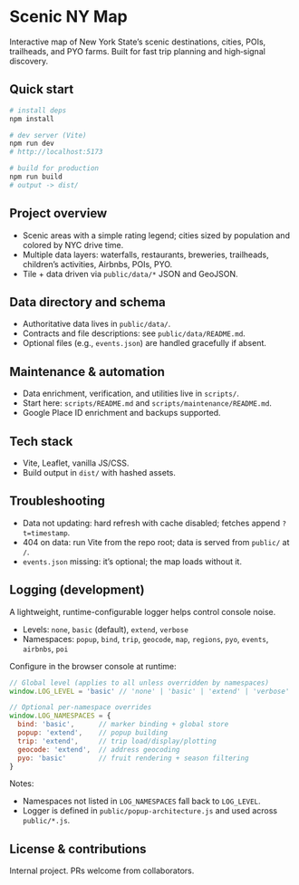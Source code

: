 # Scenic NY Map

Interactive map of New York State’s scenic destinations, cities, POIs, trailheads, and PYO farms. Built for fast trip planning and high‑signal discovery.

## Quick start

```bash
# install deps
npm install

# dev server (Vite)
npm run dev
# http://localhost:5173

# build for production
npm run build
# output -> dist/
```

## Project overview

- Scenic areas with a simple rating legend; cities sized by population and colored by NYC drive time.
- Multiple data layers: waterfalls, restaurants, breweries, trailheads, children’s activities, Airbnbs, POIs, PYO.
- Tile + data driven via `public/data/*` JSON and GeoJSON.

## Data directory and schema

- Authoritative data lives in `public/data/`.
- Contracts and file descriptions: see `public/data/README.md`.
- Optional files (e.g., `events.json`) are handled gracefully if absent.

## Maintenance & automation

- Data enrichment, verification, and utilities live in `scripts/`.
- Start here: `scripts/README.md` and `scripts/maintenance/README.md`.
- Google Place ID enrichment and backups supported.

## Tech stack

- Vite, Leaflet, vanilla JS/CSS.
- Build output in `dist/` with hashed assets.

## Troubleshooting

- Data not updating: hard refresh with cache disabled; fetches append `?t=timestamp`.
- 404 on data: run Vite from the repo root; data is served from `public/` at `/`.
- `events.json` missing: it’s optional; the map loads without it.

## Logging (development)

A lightweight, runtime-configurable logger helps control console noise.

- Levels: `none`, `basic` (default), `extend`, `verbose`
- Namespaces: `popup`, `bind`, `trip`, `geocode`, `map`, `regions`, `pyo`, `events`, `airbnbs`, `poi`

Configure in the browser console at runtime:

```js
// Global level (applies to all unless overridden by namespaces)
window.LOG_LEVEL = 'basic' // 'none' | 'basic' | 'extend' | 'verbose'

// Optional per-namespace overrides
window.LOG_NAMESPACES = {
  bind: 'basic',      // marker binding + global store
  popup: 'extend',    // popup building
  trip: 'extend',     // trip load/display/plotting
  geocode: 'extend',  // address geocoding
  pyo: 'basic'        // fruit rendering + season filtering
}
```

Notes:
- Namespaces not listed in `LOG_NAMESPACES` fall back to `LOG_LEVEL`.
- Logger is defined in `public/popup-architecture.js` and used across `public/*.js`.

## License & contributions

Internal project. PRs welcome from collaborators.

